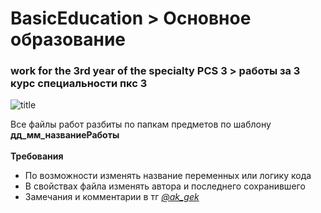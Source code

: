 # BasicEducation > <strong>Основное образование</strong>
### work for the 3rd year of the specialty PCS 3 > <strong>работы за 3 курс специальности пкс 3</strong>
![title](https://images.genius.com/e6ab0a95d302533f699a95b5c5458a0e.1000x1000x1.jpg)
<p> Все файлы работ разбиты по папкам предметов по шаблону <strong>дд_мм_названиеРаботы</strong></br></br>
<strong>Требования</strong>
  <ul>
    <li>По возможности изменять название переменных или логику кода</li>
    <li>В свойствах файла изменять автора и последнего сохранившего</li>
    <li>Замечания и комментарии в тг <a href='https://web.telegram.org/k/#@ak_gek'><em>@ak_gek<em></a></li>
  </ul>
</p>

